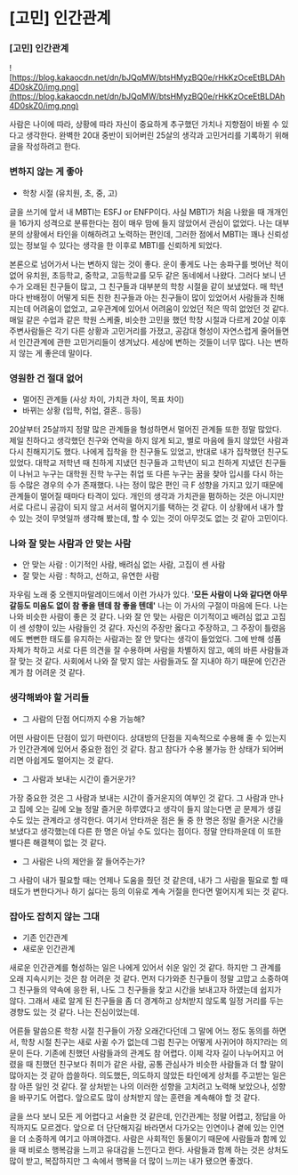 # [고민] 인간관계

### **[고민] 인간관계**

![https://blog.kakaocdn.net/dn/bJQqMW/btsHMyzBQ0e/rHkKzOceEtBLDAh4D0skZ0/img.png](https://blog.kakaocdn.net/dn/bJQqMW/btsHMyzBQ0e/rHkKzOceEtBLDAh4D0skZ0/img.png)

 사람은 나이에 따라, 상황에 따라 자신이 중요하게 추구했던 가치나 지향점이 바뀔 수 있다고 생각한다. 완벽한 20대 중반이 되어버린 25살의 생각과 고민거리를 기록하기 위해 글을 작성하려고 한다.

### **변하지 않는 게 좋아**

- 학창 시절 (유치원, 초, 중, 고)

 글을 쓰기에 앞서 내 MBTI는 ESFJ or ENFP이다. 사실 MBTI가 처음 나왔을 때 개개인을 16가지 성격으로 분류한다는 점이 매우 맘에 들지 않았어서 관심이 없었다. 나는 대부분의 상황에서 타인을 이해하려고 노력하는 편인데, 그러한 점에서 MBTI는 꽤나 신뢰성 있는 정보일 수 있다는 생각을 한 이후로 MBTI를 신뢰하게 되었다.

 본론으로 넘어가서 나는 변하지 않는 것이 좋다. 운이 좋게도 나는 송파구를 벗어난 적이 없어 유치원, 초등학교, 중학교, 고등학교를 모두 같은 동네에서 나왔다. 그러다 보니 년수가 오래된 친구들이 많고, 그 친구들과 대부분의 학창 시절을 같이 보냈었다. 매 학년마다 반배정이 어떻게 되든 친한 친구들과 아는 친구들이 많이 있었어서 사람들과 친해지는데 어려움이 없었고, 교우관계에 있어서 어려움이 있었던 적은 딱히 없었던 것 같다. 매일 같은 수업과 같은 학원 스케줄, 비슷한 고민을 했던 학창 시절과 다르게 20살 이후 주변사람들은 각기 다른 상황과 고민거리를 가졌고, 공감대 형성이 자연스럽게 줄어들면서 인간관계에 관한 고민거리들이 생겨났다. 세상에 변하는 것들이 너무 많다. 나는 변하지 않는 게 좋은데 말이다.

### **영원한 건 절대 없어**

- 멀어진 관계들 (사상 차이, 가치관 차이, 목표 차이)
- 바뀌는 상황 (입학, 취업, 결혼.. 등등)

 20살부터 25살까지 정말 많은 관계들을 형성하면서 멀어진 관계들 또한 정말 많았다. 제일 친하다고 생각했던 친구와 연락을 하지 않게 되고, 별로 마음에 들지 않았던 사람과 다시 친해지기도 했다. 나에게 집착을 한 친구들도 있었고, 반대로 내가 집착했던 친구도 있었다. 대학교 저학년 때 친하게 지냈던 친구들과 고학년이 되고 친하게 지냈던 친구들이 나뉘고 누구는 대학원 진학 누구는 취업 또 다른 누구는 꿈을 찾아 입시를 다시 하는 등 수많은 경우의 수가 존재했다. 나는 정이 많은 편인 극 F 성향을 가지고 있기 때문에 관계들이 멀어질 때마다 타격이 있다. 개인의 생각과 가치관을 폄하하는 것은 아니지만 서로 다르니 공감이 되지 않고 서서히 멀어지기를 택하는 것 같다. 이 상황에서 내가 할 수 있는 것이 무엇일까 생각해 봤는데, 할 수 있는 것이 아무것도 없는 것 같아 고민이다.

### **나와 잘 맞는 사람과 안 맞는 사람**

- 안 맞는 사람 : 이기적인 사람, 배려심 없는 사람, 고집이 센 사람
- 잘 맞는 사람 : 착하고, 선하고, 유연한 사람

 자우림 노래 중 오렌지마말레이드에서 이런 가사가 있다. '**모든 사람이 나와 같다면 아무 갈등도 미움도 없이 참 좋을 텐데 참 좋을 텐데'** 나는 이 가사의 구절이 마음에 든다. 나는 나와 비슷한 사람이 좋은 것 같다. 나와 잘 안 맞는 사람은 이기적이고 배려심 없고 고집이 센 성향이 있는 사람들인 것 같다. 자신의 주장만 옳다고 주장하고, 그 주장이 틀렸음에도 뻔뻔한 태도를 유지하는 사람과는 잘 안 맞다는 생각이 들었었다. 그에 반해 성품 자체가 착하고 서로 다른 의견을 잘 수용하며 사람을 차별하지 않고, 예의 바른 사람들과 잘 맞는 것 같다. 사회에서 나와 잘 맞지 않는 사람들과도 잘 지내야 하기 때문에 인간관계가 참 어려운 것 같다.

### **생각해봐야 할 거리들**

- 그 사람의 단점 어디까지 수용 가능해?

 어떤 사람이든 단점이 있기 마련이다. 상대방의 단점을 지속적으로 수용해 줄 수 있는지가 인간관계에 있어서 중요한 점인 것 같다. 참고 참다가 수용 불가능 한 상태가 되어버리면 아쉽게도 멀어지는 것 같다.

- 그 사람과 보내는 시간이 즐거운가?

 가장 중요한 것은 그 사람과 보내는 시간이 즐거운지의 여부인 것 같다. 그 사람과 만나고 집에 오는 길에 오늘 정말 즐거운 하루였다고 생각이 들지 않는다면 곧 문제가 생길 수도 있는 관계라고 생각한다. 여기서 안타까운 점은 둘 중 한 명은 정말 즐거운 시간을 보냈다고 생각했는데 다른 한 명은 아닐 수도 있다는 점이다. 정말 안타까운데 이 또한 별다른 해결책이 없는 것 같다.

- 그 사람은 나의 제안을 잘 들어주는가?

 그 사람이 내가 필요할 때는 언제나 도움을 줬던 것 같은데, 내가 그 사람을 필요로 할 때 태도가 변한다거나 하기 싫다는 등의 이유로 계속 거절을 한다면 멀어지게 되는 것 같다.

### **잡아도 잡히지 않는 그대**

- 기존 인간관계
- 새로운 인간관계

 새로운 인간관계를 형성하는 일은 나에게 있어서 쉬운 일인 것 같다. 하지만 그 관계를 오래 지속시키는 것은 참 어려운 것 같다. 먼저 다가와준 친구들이 정말 고맙고 소중하여 그 친구들의 약속에 응한 뒤, 나도 그 친구들을 찾고 시간을 보내고자 하였는데 쉽지가 않다. 그래서 새로 알게 된 친구들을 좀 더 경계하고 상처받지 않도록 일정 거리를 두는 경향도 있는 것 같다. 나는 진심이었는데.

 어른들 말씀으론 학창 시절 친구들이 가장 오래간다던데 그 말에 어느 정도 동의를 하면서, 학창 시절 친구는 새로 사귈 수가 없는데 그럼 친구는 어떻게 사귀어야 하지?라는 의문이 든다. 기존에 친했던 사람들과의 관계도 참 어렵다. 이제 각자 길이 나누어지고 어렸을 때 친했던 친구보다 취미가 같은 사람, 공통 관심사가 비슷한 사람들과 더 할 말이 많아지는 것 같아 씁쓸하다. 의도했든, 의도하지 않았든 타인에게 상처를 주고받는 일은 참 아픈 일인 것 같다. 잘 상처받는 나의 이러한 성향을 고치려고 노력해 보았으나, 성향을 바꾸기도 어렵다. 앞으로도 많이 상처받지 않는 훈련을 계속해야 할 것 같다.

 글을 쓰다 보니 모든 게 어렵다고 서술한 것 같은데, 인간관계는 정말 어렵고, 정답을 아직까지도 모르겠다. 앞으로 더 단단해지길 바라면서 다가오는 인연이나 곁에 있는 인연을 더 소중하게 여기고 아껴야겠다. 사람은 사회적인 동물이기 때문에 사람들과 함께 있을 때 비로소 행복감을 느끼고 유대감을 느낀다고 한다. 사람들과 함께 하는 것은 상처도 많이 받고, 복잡하지만 그 속에서 행복을 더 많이 느끼는 내가 됐으면 좋겠다.